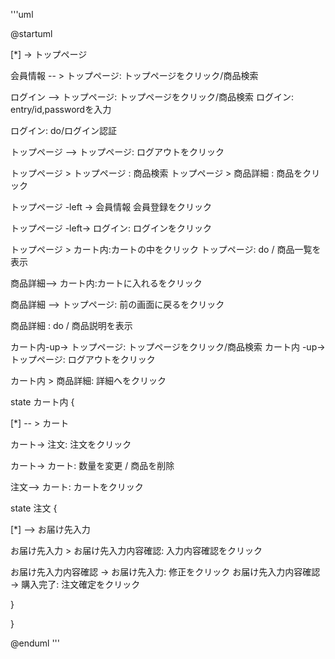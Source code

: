'''uml

@startuml

[*] -> トップページ

会員情報 -- > トップページ: トップページをクリック/商品検索

ログイン --> トップページ: トップページをクリック/商品検索 ログイン: entry/id,passwordを入力

ログイン: do/ログイン認証

トップページ --> トップページ: ログアウトをクリック

トップページ > トップページ : 商品検索 トップページ > 商品詳細 : 商品をクリック

トップページ -left -> 会員情報 会員登録をクリック

トップページ -left-> ログイン: ログインをクリック

トップページ > カート内:カートの中をクリック トップページ: do / 商品一覧を表示

商品詳細--> カート内:カートに入れるをクリック

商品詳細 --> トップページ: 前の画面に戻るをクリック

商品詳細 : do / 商品説明を表示

カート内-up-> トップページ: トップページをクリック/商品検索 カート内 -up-> トップページ: ログアウトをクリック

カート内 > 商品詳細: 詳細へをクリック

state カート内 {

[*] -- > カート

カート-> 注文: 注文をクリック

カート-> カート: 数量を変更 / 商品を削除

注文--> カート: カートをクリック

state 注文 {

[*] --> お届け先入力

お届け先入力 > お届け先入力内容確認: 入力内容確認をクリック

お届け先入力内容確認 -> お届け先入力: 修正をクリック お届け先入力内容確認 -> 購入完了: 注文確定をクリック

}

}

@enduml
'''
